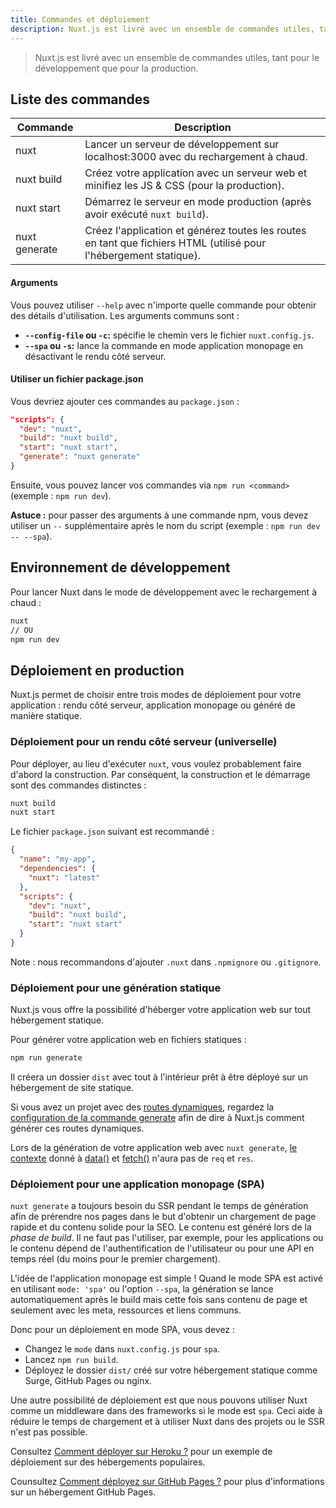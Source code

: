 ```yaml
---
title: Commandes et déploiement
description: Nuxt.js est livré avec un ensemble de commandes utiles, tant pour le développement que pour la production.
---
```


> Nuxt.js est livré avec un ensemble de commandes utiles, tant pour le développement que pour la production.

## Liste des commandes

| Commande      | Description                                                                                                       |
|---------------|-------------------------------------------------------------------------------------------------------------------|
| nuxt          | Lancer un serveur de développement sur localhost:3000 avec du rechargement à chaud.                               |
| nuxt build    | Créez votre application avec un serveur web et minifiez les JS & CSS (pour la production).                        |
| nuxt start    | Démarrez le serveur en mode production (après avoir exécuté `nuxt build`).                                        |
| nuxt generate | Créez l'application et générez toutes les routes en tant que fichiers HTML (utilisé pour l'hébergement statique). |

#### Arguments

Vous pouvez utiliser `--help` avec n'importe quelle commande pour obtenir des détails d'utilisation. Les arguments communs sont :

- **`--config-file` ou `-c`:** spécifie le chemin vers le fichier `nuxt.config.js`.
- **`--spa` ou `-s`:** lance la commande en mode application monopage en désactivant le rendu côté serveur.

#### Utiliser un fichier package.json

Vous devriez ajouter ces commandes au `package.json` :

```json
"scripts": {
  "dev": "nuxt",
  "build": "nuxt build",
  "start": "nuxt start",
  "generate": "nuxt generate"
}
```

Ensuite, vous pouvez lancer vos commandes via `npm run <command>` (exemple : `npm run dev`).

<div class="Alert Alert--nuxt-green">

<b>Astuce :</b> pour passer des arguments à une commande npm, vous devez utiliser un <code>--</code> supplémentaire après le nom du script (exemple : <code>npm run dev -- --spa</code>).

</div>

## Environnement de développement

Pour lancer Nuxt dans le mode de développement avec le rechargement à chaud :

```bash
nuxt
// OU
npm run dev
```

## Déploiement en production

Nuxt.js permet de choisir entre trois modes de déploiement pour votre application : rendu côté serveur, application monopage ou généré de manière statique.

### Déploiement pour un rendu côté serveur (universelle)

Pour déployer, au lieu d'exécuter `nuxt`, vous voulez probablement faire d'abord la construction. Par conséquent, la construction et le démarrage sont des commandes distinctes :

```bash
nuxt build
nuxt start
```

Le fichier `package.json` suivant est recommandé :

```json
{
  "name": "my-app",
  "dependencies": {
    "nuxt": "latest"
  },
  "scripts": {
    "dev": "nuxt",
    "build": "nuxt build",
    "start": "nuxt start"
  }
}
```

Note : nous recommandons d'ajouter `.nuxt` dans `.npmignore` ou `.gitignore`.

### Déploiement pour une génération statique

Nuxt.js vous offre la possibilité d'héberger votre application web sur tout hébergement statique.

Pour générer votre application web en fichiers statiques :

```bash
npm run generate
```

Il créera un dossier `dist` avec tout à l'intérieur prêt à être déployé sur un hébergement de site statique.

Si vous avez un projet avec des [routes dynamiques](/guide/routing#dynamic-routes), regardez la [configuration de la commande generate](/api/configuration-generate) afin de dire à Nuxt.js comment générer ces routes dynamiques.

<div class="Alert">

Lors de la génération de votre application web avec `nuxt generate`, [le contexte](/api/context) donné à [data()](/guide/async-data#la-m-thode-data) et [fetch()](/guide/vuex-store#la-m-thode-fetch) n'aura pas de `req` et `res`.

</div>

### Déploiement pour une application monopage (SPA)

`nuxt generate` a toujours besoin du SSR pendant le temps de génération afin de prérendre nos pages dans le but d'obtenir un chargement de page rapide et du contenu solide pour la SEO. Le contenu est généré lors de la *phase de build*. Il ne faut pas l'utiliser, par exemple, pour les applications ou le contenu dépend de l'authentification de l'utilisateur ou pour une API en temps réel (du moins pour le premier chargement).

L'idée de l'application monopage est simple ! Quand le mode SPA est activé en utilisant `mode: 'spa'` ou l'option `--spa`, la génération se lance automatiquement après le build mais cette fois sans contenu de page et seulement avec les meta, ressources et liens communs.

Donc pour un déploiement en mode SPA, vous devez :

- Changez le `mode` dans `nuxt.config.js` pour `spa`.
- Lancez `npm run build`.
- Déployez le dossier `dist/` créé sur votre hébergement statique comme Surge, GitHub Pages ou nginx.

Une autre possibilité de déploiement est que nous pouvons utiliser Nuxt comme un middleware dans des frameworks si le mode est `spa`. Ceci aide à réduire le temps de chargement et à utiliser Nuxt dans des projets ou le SSR n'est pas possible.

<div class="Alert">

Consultez [Comment déployer sur Heroku ?](/faq/heroku-deployment) pour un exemple de déploiement sur des hébergements populaires.

</div>

<div class="Alert">

Counsultez [Comment déployez sur GitHub Pages ?](/faq/github-pages) pour plus d'informations sur un hébergement GitHub Pages.

</div>
